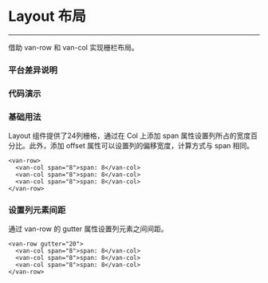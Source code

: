 # Layout 布局
---

借助 van-row 和 van-col 实现栅栏布局。

### 平台差异说明
<ClientOnly>
<platform-adaptation module="layout">
</platform-adaptation>
</ClientOnly>

### 代码演示

### 基础用法
Layout 组件提供了24列栅格，通过在 Col 上添加 span 属性设置列所占的宽度百分比。此外，添加 offset 属性可以设置列的偏移宽度，计算方式与 span 相同。
```vue
<van-row>
  <van-col span="8">span: 8</van-col>
  <van-col span="8">span: 8</van-col>
  <van-col span="8">span: 8</van-col>
</van-row>
```

### 设置列元素间距
通过 van-row 的 gutter 属性设置列元素之间间距。

```vue
<van-row gutter="20">
  <van-col span="8">span: 8</van-col>
  <van-col span="8">span: 8</van-col>
  <van-col span="8">span: 8</van-col>
</van-row>
```

<ClientOnly>
<property-list module="layout"></property-list>
</ClientOnly>



<ClientOnly>
<mobile-devices page="pages/components/layout/layout"></mobile-devices>
</ClientOnly>